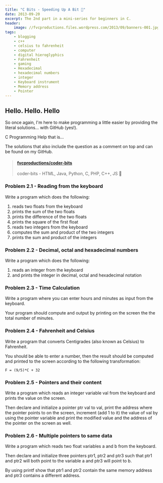 ```yaml
---
title: "C Bits - Speeding Up A Bit 🚤"
date: 2013-09-20
excerpt: The 2nd part in a mini-series for beginners in C.
header:
    image: //fvcproductions.files.wordpress.com/2013/09/banners-001.jpg?w=1024&h=436&crop=1
tags:
    - blogging
    - c++
    - celsius to fahrenheit
    - computer
    - digital hieroglyphics
    - Fahrenheit
    - gaming
    - Hexadecimal
    - hexadecimal numbers
    - integer
    - Keyboard instrument
    - Memory address
    - Pointer
---
```


## Hello. Hello. Hello

So once again, I'm here to make programming a little easier by providing the literal solutions… with GitHub (yes!).

C Programming Help that is…

The solutions that also include the question as a comment on top and can be found on my GitHub.

<blockquote class="embedly-card"><h4><a href="//github.com/fvcproductions/coder-bits">fvcproductions/coder-bits</a></h4><p>coder-bits - HTML, Java, Python, C, PHP, C++, JS 💩</p></blockquote>

### Problem 2.1 - Reading from the keyboard

Write a program which does the following:

1. reads two floats from the keyboard
2. prints the sum of the two floats
3. prints the difference of the two floats
4. prints the square of the first float
5. reads two integers from the keyboard
6. computes the sum and product of the two integers
7. prints the sum and product of the integers

### Problem 2.2 - Decimal, octal and hexadecimal numbers

Write a program which does the following:

1. reads an integer from the keyboard
2. and prints the integer in decimal, octal and hexadecimal notation

### Problem 2.3 - Time Calculation

Write a program where you can enter hours and minutes as input from the keyboard.

Your program should compute and output by printing on the screen the the total number of minutes.

### Problem 2.4 - Fahrenheit and Celsius

Write a program that converts Centigrades (also known as Celsius) to Fahrenheit.

You should be able to enter a number, then the result should be computed and printed to the screen according to the following transformation:

`F = (9/5)*C + 32`

### Problem 2.5 - Pointers and their content

Write a program which reads an integer variable val from the keyboard and prints the value on the screen.

Then declare and initialize a pointer ptr val to val, print the address where the pointer points to on the screen, increment (add 1 to it) the value of val by using the pointer variable and print the modified value and the address of the pointer on the screen as well.

### Problem 2.6 - Multiple pointers to same data

Write a program which reads two float variables a and b from the keyboard.

Then declare and initialize three pointers ptr1, ptr2 and ptr3 such that ptr1 and ptr2 will both point to the variable a and ptr3 will point to b.

By using printf show that ptr1 and ptr2 contain the same memory address and ptr3 contains a different address.